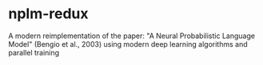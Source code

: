 # nplm-redux
A modern reimplementation of the paper: "A Neural Probabilistic Language Model" (Bengio et al., 2003) using modern deep learning algorithms and parallel training 
